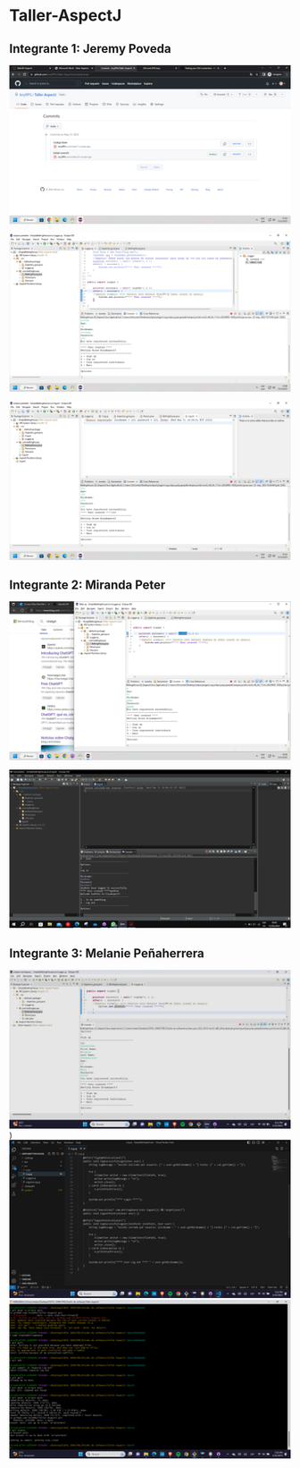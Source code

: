 # Taller-AspectJ

## Integrante 1: Jeremy Poveda

![CreacionRepo](https://github.com/JeryRPG/Taller-AspectJ/blob/529e6d440f687de310e35ca3f4ef9f0d830bb8d3/Creacion%20Repo.png)

![PovedaPrueba](https://github.com/JeryRPG/Taller-AspectJ/blob/529e6d440f687de310e35ca3f4ef9f0d830bb8d3/Poveda-PruebaAspecto.png)

![AspectoRegistro](https://github.com/JeryRPG/Taller-AspectJ/blob/529e6d440f687de310e35ca3f4ef9f0d830bb8d3/AspectoRegistro.png)

## Integrante 2: Miranda Peter

![AspectoLogger-Miranda](https://github.com/JeryRPG/Taller-AspectJ/blob/aabab7f0c64cda523675beea3eb6c7b0750fb038/Cambio%20signUp.png)

![MirandaPrueba](https://github.com/JeryRPG/Taller-AspectJ/blob/192008aae9a2430bfe3a5ebe0ee40ca42fe3f277/Miranda-PruebaLoginA.png)

## Integrante 3: Melanie Peñaherrera
![Captura User created.png](https://github.com/JeryRPG/Taller-AspectJ/blob/main/Captura%20User%20created.png))
![[melpgala captura2]()](https://github.com/JeryRPG/Taller-AspectJ/blob/main/Captura%20aspecto%20log%20out.png)
![melpgala captura3](https://github.com/JeryRPG/Taller-AspectJ/blob/main/Captura%20consola.png)
